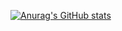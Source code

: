 
[![Anurag's GitHub stats](https://github-readme-stats.vercel.app/api?username=HoodRyan)](https://github.com/HoodRyan/github-readme-stats)



